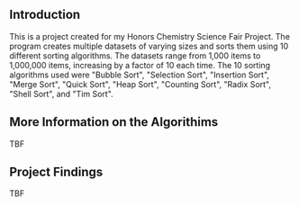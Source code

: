 ## Introduction

This is a project created for my Honors Chemistry Science Fair Project. The program creates multiple datasets of varying sizes and sorts them using 10 different sorting algorithms. The datasets range from 1,000 items to 1,000,000 items, increasing by a factor of 10 each time. The 10 sorting algorithms used were "Bubble Sort", "Selection Sort", "Insertion Sort", "Merge Sort", "Quick Sort", "Heap Sort", "Counting Sort", "Radix Sort", "Shell Sort", and "Tim Sort".

## More Information on the Algorithims

TBF

## Project Findings

TBF
